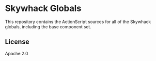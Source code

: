 # Skywhack Globals

This repository contains the ActionScript sources for all of the Skywhack globals, including the base component set.

## License

Apache 2.0
